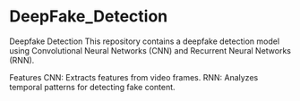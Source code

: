 # DeepFake_Detection
Deepfake Detection
This repository contains a deepfake detection model using Convolutional Neural Networks (CNN) and Recurrent Neural Networks (RNN).

Features
CNN: Extracts features from video frames.
RNN: Analyzes temporal patterns for detecting fake content.
